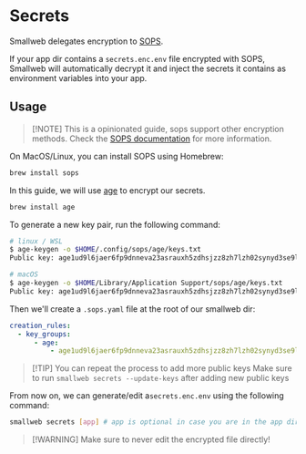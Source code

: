 # Secrets

Smallweb delegates encryption to [SOPS](https://github.com/getsops/sops).

If your app dir contains a `secrets.enc.env` file encrypted with SOPS, Smallweb will automatically decrypt it and inject the secrets it contains as environment variables into your app.

## Usage

> [!NOTE] This is a opinionated guide, sops support other encryption methods.
> Check the [SOPS documentation](https://github.com/getsops/sops) for more information.

On MacOS/Linux, you can install SOPS using Homebrew:

```sh
brew install sops
```

In this guide, we will use [age](https://github.com/FiloSottile/age) to encrypt our secrets.

```sh
brew install age
```

To generate a new key pair, run the following command:

```sh
# linux / WSL
$ age-keygen -o $HOME/.config/sops/age/keys.txt
Public key: age1ud9l6jaer6fp9dnneva23asrauxh5zdhsjzz8zh7lzh02synyd3se9l6mc

# macOS
$ age-keygen -o $HOME/Library/Application Support/sops/age/keys.txt
Public key: age1ud9l6jaer6fp9dnneva23asrauxh5zdhsjzz8zh7lzh02synyd3se9l6mc
```

Then we'll create a `.sops.yaml` file at the root of our smallweb dir:

```yaml
creation_rules:
  - key_groups:
      - age:
          - age1ud9l6jaer6fp9dnneva23asrauxh5zdhsjzz8zh7lzh02synyd3se9l6mc # public key
```

> [!TIP] You can repeat the process to add more public keys
> Make sure to run `smallweb secrets --update-keys` after adding new public keys

From now on, we can generate/edit a`secrets.enc.env` using the following command:

```sh
smallweb secrets [app] # app is optional in case you are in the app dir
```

> [!WARNING] Make sure to never edit the encrypted file directly!
